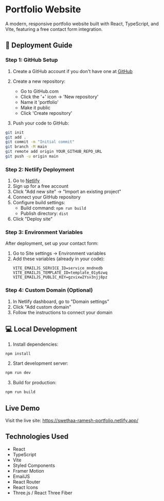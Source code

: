 # Portfolio Website

A modern, responsive portfolio website built with React, TypeScript, and Vite, featuring a free contact form integration.

## 🚀 Deployment Guide

### Step 1: GitHub Setup

1. Create a GitHub account if you don't have one at [GitHub](https://github.com)
2. Create a new repository:

   - Go to GitHub.com
   - Click the '+' icon → 'New repository'
   - Name it 'portfolio'
   - Make it public
   - Click 'Create repository'

3. Push your code to GitHub:

```bash
git init
git add .
git commit -m "Initial commit"
git branch -M main
git remote add origin YOUR_GITHUB_REPO_URL
git push -u origin main
```

### Step 2: Netlify Deployment

1. Go to [Netlify](https://www.netlify.com)
2. Sign up for a free account
3. Click "Add new site" → "Import an existing project"
4. Connect your GitHub repository
5. Configure build settings:
   - Build command: `npm run build`
   - Publish directory: `dist`
6. Click "Deploy site"

### Step 3: Environment Variables

After deployment, set up your contact form:

1. Go to Site settings → Environment variables
2. Add these variables (already in your code):
   ```
   VITE_EMAILJS_SERVICE_ID=service_mndnedb
   VITE_EMAILJS_TEMPLATE_ID=template_01y6zwq
   VITE_EMAILJS_PUBLIC_KEY=gzvixw2Ysv3njj8pz
   ```

### Step 4: Custom Domain (Optional)

1. In Netlify dashboard, go to "Domain settings"
2. Click "Add custom domain"
3. Follow the instructions to connect your domain

## 💻 Local Development

1. Install dependencies:

```bash
npm install
```

2. Start development server:

```bash
npm run dev
```

3. Build for production:

```bash
npm run build
```

## Live Demo

Visit the live site: https://swethaa-ramesh-portfolio.netlify.app/

## Technologies Used

- React
- TypeScript
- Vite
- Styled Components
- Framer Motion
- EmailJS
- React Router
- React Icons
- Three.js / React Three Fiber




